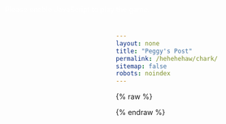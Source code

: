 ```yaml
---
layout: none
title: "Peggy's Post"
permalink: /hehehehaw/chark/
sitemap: false
robots: noindex
---
```


<link rel="stylesheet" href="/assets/css/unity-game.css">

<canvas id="unity-canvas"></canvas>
<div id="bar"><div id="fill"></div></div>
<noscript style="color:#fff;position:fixed;left:10px;top:10px;z-index:9999">
  Please enable JavaScript to play the game.
</noscript>

{% raw %}
<script src="/assets/js/unity-utils.js"></script>
<!-- Unity loader from CDN (original build) -->
<script src="https://cdn.zihaofu245.me/chark/Build/chark.loader.js"></script>
<script>
  (function(){
    const canvas = document.getElementById('unity-canvas');
    const fill = document.getElementById('fill');
    const buildUrl = 'https://cdn.zihaofu245.me/chark/Build';
    const config = {
      dataUrl:      `${buildUrl}/chark.data.unityweb`,
      frameworkUrl: `${buildUrl}/chark.framework.js.unityweb`,
      codeUrl:      `${buildUrl}/chark.wasm.unityweb`,
      // streamingAssetsUrl: 'https://cdn.zihaofu245.me/build/StreamingAssets', // if used
      companyName: 'protzz',
      productName: "Chark",
      productVersion: '1.0'
    };
    function onProgress(p){
      if (fill) fill.style.width = (p * 100).toFixed(0) + '%';
    }
    function boot(){
      UnityPage.startUnity({ canvas, config, onProgress }).then(instance => {
        if (instance && fill && fill.parentElement) fill.parentElement.style.display = 'none';
      });
    }
    if (document.readyState === 'complete' || document.readyState === 'interactive') {
      setTimeout(boot, 0);
    } else {
      document.addEventListener('DOMContentLoaded', boot);
    }
  })();
</script>
{% endraw %}
